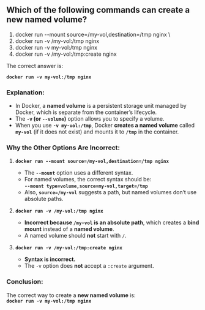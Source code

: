## Which of the following commands can create a new named volume? 
1. docker run --mount source=/my-vol,destination=/tmp nginx \ 
2. docker run -v /my-vol:/tmp nginx 
3. docker run -v my-vol:/tmp nginx 
4. docker run -v /my-vol:/tmp:create nginx

The correct answer is:  

**`docker run -v my-vol:/tmp nginx`**  

### **Explanation:**
- In Docker, a **named volume** is a persistent storage unit managed by Docker, which is separate from the container’s lifecycle.
- The **`-v` (or `--volume`)** option allows you to specify a volume.
- When you use **`-v my-vol:/tmp`**, Docker **creates a named volume** called **`my-vol`** (if it does not exist) and mounts it to **`/tmp`** in the container.

### **Why the Other Options Are Incorrect:**
1. **`docker run --mount source=/my-vol,destination=/tmp nginx`**  
   - The **`--mount`** option uses a different syntax.
   - For named volumes, the correct syntax should be:  
     **`--mount type=volume,source=my-vol,target=/tmp`**  
   - Also, **`source=/my-vol`** suggests a path, but named volumes don’t use absolute paths.

2. **`docker run -v /my-vol:/tmp nginx`**  
   - **Incorrect because `/my-vol` is an absolute path**, which creates a **bind mount** instead of a **named volume**.
   - A named volume should **not** start with `/`.

3. **`docker run -v /my-vol:/tmp:create nginx`**  
   - **Syntax is incorrect.**  
   - The `-v` option does **not** accept a `:create` argument.

### **Conclusion:**
The correct way to create a **new named volume** is:  
**`docker run -v my-vol:/tmp nginx`**
